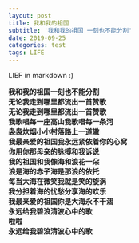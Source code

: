 ```yaml
---
layout: post
title: 我和我的祖国
subtitle: '我和我的祖国 一刻也不能分割'
date: 2019-09-25
categories: test
tags: LIFE 
---
```


LIEF in markdown :)

**我和我的祖国一刻也不能分割**  
**无论我走到哪里都流出一首赞歌**  
**无论我走到哪里都流出一首赞歌**  
**我歌唱每一座高山我歌唱每一条河**  
**袅袅炊烟小小村落路上一道辙**  
**我最亲爱的祖国我永远紧依着你的心窝**  
**你用你那母亲的脉搏和我诉说**  
**我的祖国和我像海和浪花一朵**  
**浪是海的赤子海是那浪的依托**  
**每当大海在微笑我就是笑的旋涡**  
**我分担着海的忧愁分享海的欢乐**  
**我最亲爱的祖国你是大海永不干涸**  
**永远给我碧浪清波心中的歌**  
**啦啦**  
**永远给我碧浪清波心中的歌**  
